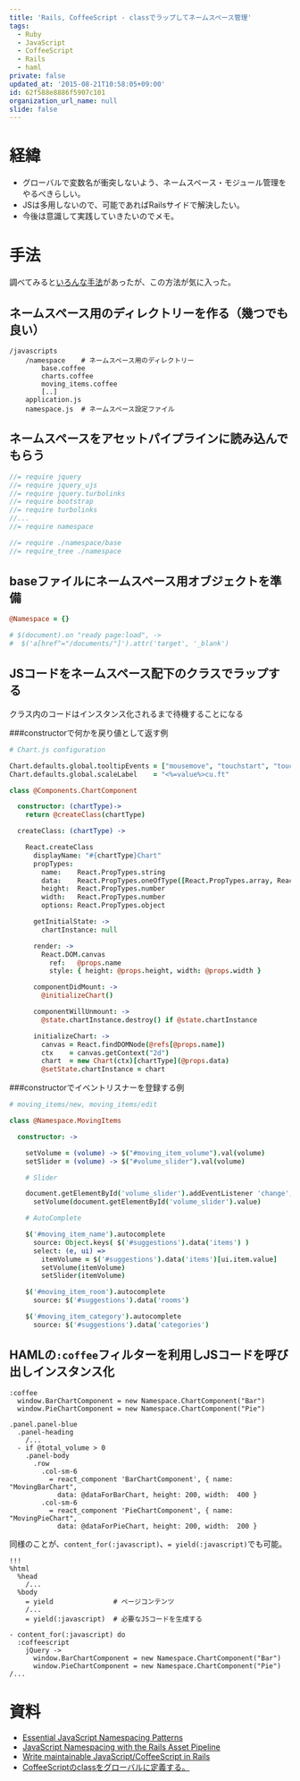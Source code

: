 ```yaml
---
title: 'Rails, CoffeeScript - classでラップしてネームスペース管理'
tags:
  - Ruby
  - JavaScript
  - CoffeeScript
  - Rails
  - haml
private: false
updated_at: '2015-08-21T10:58:05+09:00'
id: 62f588e8886f5907c101
organization_url_name: null
slide: false
---
```


# 経緯

- グローバルで変数名が衝突しないよう、ネームスペース・モジュール管理をやるべきらしい。
- JSは多用しないので、可能であればRailsサイドで解決したい。
- 今後は意識して実践していきたいのでメモ。


# 手法

調べてみると[いろんな手法](http://qiita.com/mnishiguchi/items/62f588e8886f5907c101#%E8%B3%87%E6%96%99)があったが、この方法が気に入った。

## ネームスペース用のディレクトリーを作る（幾つでも良い）

```
/javascripts
    /namespace    # ネームスペース用のディレクトリー
        base.coffee
        charts.coffee
        moving_items.coffee
        [..]
    application.js
    namespace.js  # ネームスペース設定ファイル
```

## ネームスペースをアセットパイプラインに読み込んでもらう

```js:/app/assets/javascripts/application.js
//= require jquery
//= require jquery_ujs
//= require jquery.turbolinks
//= require bootstrap
//= require turbolinks
//...
//= require namespace
```

```js:/app/assets/javascripts/namespace.js
//= require ./namespace/base
//= require_tree ./namespace
```

## baseファイルにネームスペース用オブジェクトを準備

```coffeescript:/app/assets/javascripts/namespace/base.coffee
@Namespace = {}

# $(document).on "ready page:load", ->
#  $('a[href^="/documents/"]').attr('target', '_blank')
```

## JSコードをネームスペース配下のクラスでラップする

クラス内のコードはインスタンス化されるまで待機することになる

###constructorで何かを戻り値として返す例

```coffeescript:/app/assets/javascripts/namespace/charts.coffee
# Chart.js configuration

Chart.defaults.global.tooltipEvents = ["mousemove", "touchstart", "touchmove"]
Chart.defaults.global.scaleLabel    = "<%=value%>cu.ft"

class @Components.ChartComponent

  constructor: (chartType)->
    return @createClass(chartType)

  createClass: (chartType) ->

    React.createClass
      displayName: "#{chartType}Chart"
      propTypes:
        name:    React.PropTypes.string
        data:    React.PropTypes.oneOfType([React.PropTypes.array, React.PropTypes.object])
        height:  React.PropTypes.number
        width:   React.PropTypes.number
        options: React.PropTypes.object

      getInitialState: ->
        chartInstance: null

      render: ->
        React.DOM.canvas
          ref:   @props.name
          style: { height: @props.height, width: @props.width }

      componentDidMount: ->
        @initializeChart()

      componentWillUnmount: ->
        @state.chartInstance.destroy() if @state.chartInstance

      initializeChart: ->
        canvas = React.findDOMNode(@refs[@props.name])
        ctx    = canvas.getContext("2d")
        chart  = new Chart(ctx)[chartType](@props.data)
        @setState.chartInstance = chart
```

###constructorでイベントリスナーを登録する例

```coffeescript:/app/assets/javascripts/namespace/moving_items.coffee
# moving_items/new, moving_items/edit

class @Namespace.MovingItems

  constructor: ->

    setVolume = (volume) -> $("#moving_item_volume").val(volume)
    setSlider = (volume) -> $("#volume_slider").val(volume)

    # Slider

    document.getElementById('volume_slider').addEventListener 'change', ->
      setVolume(document.getElementById('volume_slider').value)

    # AutoComplete

    $('#moving_item_name').autocomplete
      source: Object.keys( $('#suggestions').data('items') )
      select: (e, ui) =>
        itemVolume = $('#suggestions').data('items')[ui.item.value]
        setVolume(itemVolume)
        setSlider(itemVolume)

    $('#moving_item_room').autocomplete
      source: $('#suggestions').data('rooms')

    $('#moving_item_category').autocomplete
      source: $('#suggestions').data('categories')
```

## HAMLの`:coffee`フィルターを利用しJSコードを呼び出しインスタンス化

```haml:/app/views/movings/_chart_panel.html.haml
:coffee
  window.BarChartComponent = new Namespace.ChartComponent("Bar")
  window.PieChartComponent = new Namespace.ChartComponent("Pie")

.panel.panel-blue
  .panel-heading
    /...
  - if @total_volume > 0
    .panel-body
      .row
        .col-sm-6
          = react_component 'BarChartComponent', { name: "MovingBarChart",
            data: @dataForBarChart, height: 200, width:  400 }
        .col-sm-6
          = react_component 'PieChartComponent', { name: "MovingPieChart",
            data: @dataForPieChart, height: 200, width:  200 }
```

同様のことが、`content_for(:javascript)`、`= yield(:javascript)`でも可能。

```haml:/app/views/layouts/application.html.haml
!!!
%html
  %head
    /...
  %body
    = yield               # ページコンテンツ
    /...
    = yield(:javascript)  # 必要なJSコードを生成する
```

```haml:/app/views/movings/_chart_panel.html.haml
- content_for(:javascript) do
  :coffeescript
    jQuery ->
      window.BarChartComponent = new Namespace.ChartComponent("Bar")
      window.PieChartComponent = new Namespace.ChartComponent("Pie")
/...
```


# 資料

- [Essential JavaScript Namespacing Patterns](http://addyosmani.com/blog/essential-js-namespacing/)
- [JavaScript Namespacing with the Rails Asset Pipeline](http://blog.endpoint.com/2014/03/javascript-namespacing-with-rails-asset.html)
- [Write maintainable JavaScript/CoffeeScript in Rails](http://cookieshq.co.uk/posts/write-maintainable-javascript-in-rails/)
- [CoffeeScriptのclassをグローバルに定義する。](http://qiita.com/kaminaly/items/c1fc738dcacc6dc262c6)
